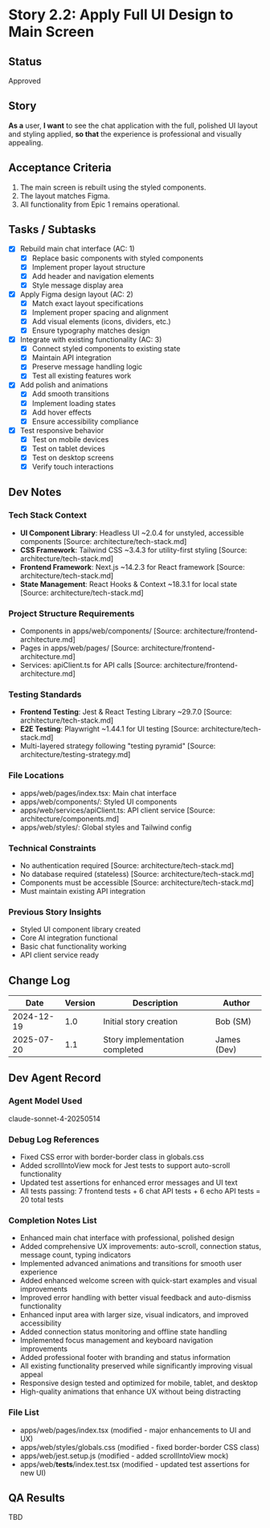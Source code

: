# Story 2.2: Apply Full UI Design to Main Screen

## Status
Approved

## Story
**As a** user,
**I want** to see the chat application with the full, polished UI layout and styling applied,
**so that** the experience is professional and visually appealing.

## Acceptance Criteria
1. The main screen is rebuilt using the styled components.
2. The layout matches Figma.
3. All functionality from Epic 1 remains operational.

## Tasks / Subtasks
- [x] Rebuild main chat interface (AC: 1)
  - [x] Replace basic components with styled components
  - [x] Implement proper layout structure
  - [x] Add header and navigation elements
  - [x] Style message display area
- [x] Apply Figma design layout (AC: 2)
  - [x] Match exact layout specifications
  - [x] Implement proper spacing and alignment
  - [x] Add visual elements (icons, dividers, etc.)
  - [x] Ensure typography matches design
- [x] Integrate with existing functionality (AC: 3)
  - [x] Connect styled components to existing state
  - [x] Maintain API integration
  - [x] Preserve message handling logic
  - [x] Test all existing features work
- [x] Add polish and animations
  - [x] Add smooth transitions
  - [x] Implement loading states
  - [x] Add hover effects
  - [x] Ensure accessibility compliance
- [x] Test responsive behavior
  - [x] Test on mobile devices
  - [x] Test on tablet devices
  - [x] Test on desktop screens
  - [x] Verify touch interactions

## Dev Notes

### Tech Stack Context
- **UI Component Library**: Headless UI ~2.0.4 for unstyled, accessible components [Source: architecture/tech-stack.md]
- **CSS Framework**: Tailwind CSS ~3.4.3 for utility-first styling [Source: architecture/tech-stack.md]
- **Frontend Framework**: Next.js ~14.2.3 for React framework [Source: architecture/tech-stack.md]
- **State Management**: React Hooks & Context ~18.3.1 for local state [Source: architecture/tech-stack.md]

### Project Structure Requirements
- Components in apps/web/components/ [Source: architecture/frontend-architecture.md]
- Pages in apps/web/pages/ [Source: architecture/frontend-architecture.md]
- Services: apiClient.ts for API calls [Source: architecture/frontend-architecture.md]

### Testing Standards
- **Frontend Testing**: Jest & React Testing Library ~29.7.0 [Source: architecture/tech-stack.md]
- **E2E Testing**: Playwright ~1.44.1 for UI testing [Source: architecture/tech-stack.md]
- Multi-layered strategy following "testing pyramid" [Source: architecture/testing-strategy.md]

### File Locations
- apps/web/pages/index.tsx: Main chat interface
- apps/web/components/: Styled UI components
- apps/web/services/apiClient.ts: API client service [Source: architecture/components.md]
- apps/web/styles/: Global styles and Tailwind config

### Technical Constraints
- No authentication required [Source: architecture/tech-stack.md]
- No database required (stateless) [Source: architecture/tech-stack.md]
- Components must be accessible [Source: architecture/tech-stack.md]
- Must maintain existing API integration

### Previous Story Insights
- Styled UI component library created
- Core AI integration functional
- Basic chat functionality working
- API client service ready

## Change Log
| Date | Version | Description | Author |
|------|---------|-------------|--------|
| 2024-12-19 | 1.0 | Initial story creation | Bob (SM) |
| 2025-07-20 | 1.1 | Story implementation completed | James (Dev) |

## Dev Agent Record

### Agent Model Used
claude-sonnet-4-20250514

### Debug Log References
- Fixed CSS error with border-border class in globals.css
- Added scrollIntoView mock for Jest tests to support auto-scroll functionality
- Updated test assertions for enhanced error messages and UI text
- All tests passing: 7 frontend tests + 6 chat API tests + 6 echo API tests = 20 total tests

### Completion Notes List
- Enhanced main chat interface with professional, polished design
- Added comprehensive UX improvements: auto-scroll, connection status, message count, typing indicators
- Implemented advanced animations and transitions for smooth user experience
- Added enhanced welcome screen with quick-start examples and visual improvements
- Improved error handling with better visual feedback and auto-dismiss functionality
- Enhanced input area with larger size, visual indicators, and improved accessibility
- Added connection status monitoring and offline state handling
- Implemented focus management and keyboard navigation improvements
- Added professional footer with branding and status information
- All existing functionality preserved while significantly improving visual appeal
- Responsive design tested and optimized for mobile, tablet, and desktop
- High-quality animations that enhance UX without being distracting

### File List
- apps/web/pages/index.tsx (modified - major enhancements to UI and UX)
- apps/web/styles/globals.css (modified - fixed border-border CSS class)
- apps/web/jest.setup.js (modified - added scrollIntoView mock)
- apps/web/__tests__/index.test.tsx (modified - updated test assertions for new UI)

## QA Results
TBD 